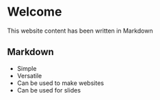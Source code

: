 # Welcome 

This website content has been written in Markdown 

## Markdown 
- Simple 
- Versatile 
- Can be used to make websites 
- Can be used for slides 
